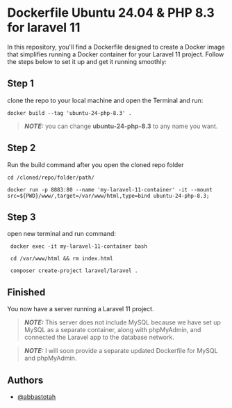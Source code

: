 
# Dockerfile Ubuntu 24.04 & PHP 8.3 for laravel 11

In this repository, you'll find a Dockerfile designed to create a Docker image that simplifies running a Docker container for your Laravel 11 project. Follow the steps below to set it up and get it running smoothly:



## Step 1
clone the repo to your local machine and open the Terminal and run:
```console
docker build --tag 'ubuntu-24-php-8.3' .
```
> **_NOTE:_**  you can change **ubuntu-24-php-8.3** to any name you want.

## Step 2
Run the build command after you open the cloned repo folder
```console
cd /cloned/repo/folder/path/

docker run -p 8883:80 --name 'my-laravel-11-container' -it --mount src=${PWD}/www/,target=/var/www/html,type=bind ubuntu-24-php-8.3;
```

## Step 3
open new terminal and run command:
```console
 docker exec -it my-laravel-11-container bash
 
 cd /var/www/html && rm index.html

 composer create-project laravel/laravel .
```

## Finished
You now have a server running a Laravel 11 project.

> **_NOTE:_** This server does not include MySQL because we have set up MySQL as a separate container, along with phpMyAdmin, and connected the Laravel app to the database network.

> **_NOTE:_** I will soon provide a separate updated Dockerfile for MySQL and phpMyAdmin.


## Authors

- [@abbastotah](https://www.github.com/abbastotah)

